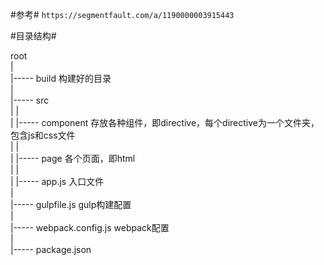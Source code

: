 #参考#
`https://segmentfault.com/a/1190000003915443`

#目录结构#

root  
  |  
  |----- build 构建好的目录  
  |  
  |----- src  
  |       |  
  |       |----- component 存放各种组件，即directive，每个directive为一个文件夹，包含js和css文件  
  |       |  
  |       |----- page 各个页面，即html  
  |       |  
  |       |----- app.js 入口文件  
  |  
  |----- gulpfile.js gulp构建配置  
  |  
  |----- webpack.config.js webpack配置  
  |  
  |----- package.json  
  